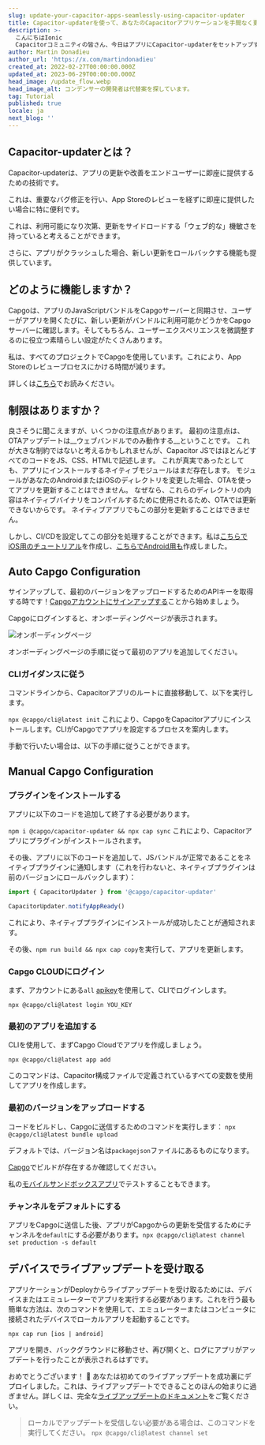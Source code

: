 ```yaml
---
slug: update-your-capacitor-apps-seamlessly-using-capacitor-updater
title: Capacitor-updaterを使って、あなたのCapacitorアプリケーションを手間なく更新しましょう。
description: >-
  こんにちはIonic
  Capacitorコミュニティの皆さん、今日はアプリにCapacitor-updaterをセットアップする手助けをします。これにより、問題なくリリースを実行できます。
author: Martin Donadieu
author_url: 'https://x.com/martindonadieu'
created_at: 2022-02-27T00:00:00.000Z
updated_at: 2023-06-29T00:00:00.000Z
head_image: /update_flow.webp
head_image_alt: コンデンサーの開発者は代替案を探しています。
tag: Tutorial
published: true
locale: ja
next_blog: ''
---
```


## Capacitor-updaterとは？

Capacitor-updaterは、アプリの更新や改善をエンドユーザーに即座に提供するための技術です。

これは、重要なバグ修正を行い、App Storeのレビューを経ずに即座に提供したい場合に特に便利です。

これは、利用可能になり次第、更新をサイドロードする「ウェブ的な」機敏さを持っていると考えることができます。

さらに、アプリがクラッシュした場合、新しい更新をロールバックする機能も提供しています。

## どのように機能しますか？

Capgoは、アプリのJavaScriptバンドルをCapgoサーバーと同期させ、ユーザーがアプリを開くたびに、新しい更新がバンドルに利用可能かどうかをCapgoサーバーに確認します。そしてもちろん、ユーザーエクスペリエンスを微調整するのに役立つ素晴らしい設定がたくさんあります。

私は、すべてのプロジェクトでCapgoを使用しています。これにより、App Storeのレビュープロセスにかける時間が減ります。

詳しくは[こちら](https://capgoapp/)でお読みください。

## 制限はありますか？

良さそうに聞こえますが、いくつかの注意点があります。
最初の注意点は、OTAアップデートは__ウェブバンドルでのみ動作する__ということです。
これが大きな制約ではないと考えるかもしれませんが、Capacitor JSではほとんどすべてのコードをJS、CSS、HTMLで記述します。
これが真実であったとしても、アプリにインストールするネイティブモジュールはまだ存在します。
モジュールがあなたのAndroidまたはiOSのディレクトリを変更した場合、OTAを使ってアプリを更新することはできません。
なぜなら、これらのディレクトリの内容はネイティブバイナリをコンパイルするために使用されるため、OTAでは更新できないからです。
ネイティブアプリでもこの部分を更新することはできません。

しかし、CI/CDを設定してこの部分を処理することができます。私は[こちらでiOS用のチュートリアル](https://capgoapp/blog/automatic-capacitor-ios-build-github-action/)を作成し、[こちらでAndroid用も](https://capgoapp/blog/automatic-capacitor-android-build-github-action/)作成しました。

## Auto Capgo Configuration

サインアップして、最初のバージョンをアップロードするためのAPIキーを取得する時です！[Capgoアカウントにサインアップする](https://capgoapp/register/)ことから始めましょう。

Capgoにログインすると、オンボーディングページが表示されます。

![オンボーディングページ](/onboarding_1_newwebp)

オンボーディングページの手順に従って最初のアプリを追加してください。

### CLIガイダンスに従う

コマンドラインから、Capacitorアプリのルートに直接移動して、以下を実行します。

`npx @capgo/cli@latest init`
これにより、CapgoをCapacitorアプリにインストールします。CLIがCapgoでアプリを設定するプロセスを案内します。

手動で行いたい場合は、以下の手順に従うことができます。

## Manual Capgo Configuration

### プラグインをインストールする

アプリに以下のコードを追加して終了する必要があります。

`npm i @capgo/capacitor-updater && npx cap sync`
これにより、Capacitorアプリにプラグインがインストールされます。

その後、アプリに以下のコードを追加して、JSバンドルが正常であることをネイティブプラグインに通知します（これを行わないと、ネイティブプラグインは前のバージョンにロールバックします）：

```js
import { CapacitorUpdater } from '@capgo/capacitor-updater'

CapacitorUpdater.notifyAppReady()
```

これにより、ネイティブプラグインにインストールが成功したことが通知されます。

その後、`npm run build && npx cap copy`を実行して、アプリを更新します。

### Capgo CLOUDにログイン

まず、アカウントにある`all` [apikey](https://webcapgoapp/dashboard/apikeys/)を使用して、CLIでログインします。

`npx @capgo/cli@latest login YOU_KEY`

### 最初のアプリを追加する

CLIを使用して、まずCapgo Cloudでアプリを作成しましょう。

`npx @capgo/cli@latest app add`

このコマンドは、Capacitor構成ファイルで定義されているすべての変数を使用してアプリを作成します。

### 最初のバージョンをアップロードする

コードをビルドし、Capgoに送信するためのコマンドを実行します：
`npx @capgo/cli@latest bundle upload`

デフォルトでは、バージョン名は`packagejson`ファイルにあるものになります。

[Capgo](https://webcapgoapp/)でビルドが存在するか確認してください。

私の[モバイルサンドボックスアプリ](https://capgoapp/app_mobile/)でテストすることもできます。

### チャンネルをデフォルトにする

アプリをCapgoに送信した後、アプリがCapgoからの更新を受信するためにチャンネルを`default`にする必要があります。`npx @capgo/cli@latest channel set production -s default`

## デバイスでライブアップデートを受け取る

アプリケーションがDeployからライブアップデートを受け取るためには、デバイスまたはエミュレーターでアプリを実行する必要があります。これを行う最も簡単な方法は、次のコマンドを使用して、エミュレーターまたはコンピュータに接続されたデバイスでローカルアプリを起動することです。

    npx cap run [ios | android]

アプリを開き、バックグラウンドに移動させ、再び開くと、ログにアプリがアップデートを行ったことが表示されるはずです。

おめでとうございます！ 🎉 あなたは初めてのライブアップデートを成功裏にデプロイしました。これは、ライブアップデートでできることのほんの始まりに過ぎません。詳しくは、完全な[ライブアップデートのドキュメント](/docs/plugin/cloud-mode/getting-started/)をご覧ください。

> ローカルでアップデートを受信しない必要がある場合は、このコマンドを実行してください。
`npx @capgo/cli@latest channel set`